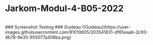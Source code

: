 # Jarkom-Modul-4-B05-2022

<br>
### Screenshot Testing
### Guideau
![Guideau](https://user-images.githubusercontent.com/91010605/203541831-df65eaab-2c93-4b78-9e35-955077a308ba.png)
